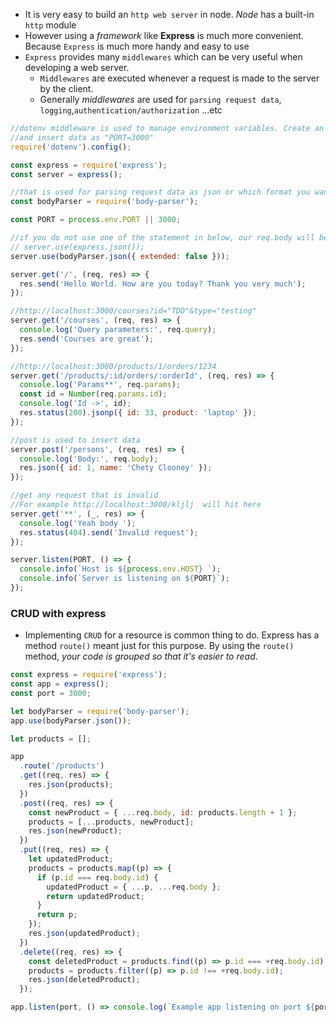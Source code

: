 - It is very easy to build an `http web server` in node. _Node_ has a built-in `http` module
- However using a _framework_ like **Express** is much more convenient. Because `Express` is much more handy and easy to use
- `Express` provides many `middlewares` which can be very useful when developing a web server.
  - `Middlewares` are executed whenever a request is made to the server by the client. 
  - Generally _middlewares_ are used for `parsing request data`, `logging`,`authentication/authorization` ...etc

```js
//dotenv middleware is used to manage environment variables. Create an ".env" file in project directory 
//and insert data as "PORT=3000"
require('dotenv').config();

const express = require('express');
const server = express();

//that is used for parsing request data as json or which format you want
const bodyParser = require('body-parser'); 

const PORT = process.env.PORT || 3000;

//ıf you do not use one of the statement in below, our req.body will be undefinde in post/put
// server.use(express.json());
server.use(bodyParser.json({ extended: false }));

server.get('/', (req, res) => {
  res.send('Hello World. How are you today? Thank you very much');
});

//http://localhost:3000/courses?id="TDD"&type="testing"
server.get('/courses', (req, res) => {
  console.log('Query parameters:', req.query);
  res.send('Courses are great');
});

//http://localhost:3000/products/1/orders/1234
server.get('/products/:id/orders/:orderId', (req, res) => {
  console.log('Params**', req.params);
  const id = Number(req.params.id);
  console.log('Id ->', id);
  res.status(200).jsonp({ id: 33, product: 'laptop' });
});

//post is used to insert data
server.post('/persons', (req, res) => {
  console.log('Body:', req.body);
  res.json({ id: 1, name: 'Chety Clooney' });
});

//get any request that is invalid
//For example http://localhost:3000/kljlj  will hit here
server.get('**', (_, res) => {
  console.log('Yeah body ');
  res.status(404).send('Invalid request');
});

server.listen(PORT, () => {
  console.info(`Host is ${process.env.HOST} `);
  console.info(`Server is listening on ${PORT}`);
});

```
### CRUD with express
- Implementing `CRUD` for a resource is common thing to do. Express has a method `route()` meant just for this purpose. 
By using the `route()` method, _your code is grouped so that it's easier to read_.

```js
const express = require('express');
const app = express();
const port = 3000;

let bodyParser = require('body-parser');
app.use(bodyParser.json());

let products = [];

app
  .route('/products')
  .get((req, res) => {
    res.json(products);
  })
  .post((req, res) => {
    const newProduct = { ...req.body, id: products.length + 1 };
    products = [...products, newProduct];
    res.json(newProduct);
  })
  .put((req, res) => {
    let updatedProduct;
    products = products.map((p) => {
      if (p.id === req.body.id) {
        updatedProduct = { ...p, ...req.body };
        return updatedProduct;
      }
      return p;
    });
    res.json(updatedProduct);
  })
  .delete((req, res) => {
    const deletedProduct = products.find((p) => p.id === +req.body.id);
    products = products.filter((p) => p.id !== +req.body.id);
    res.json(deletedProduct);
  });

app.listen(port, () => console.log(`Example app listening on port ${port}!`));
```

